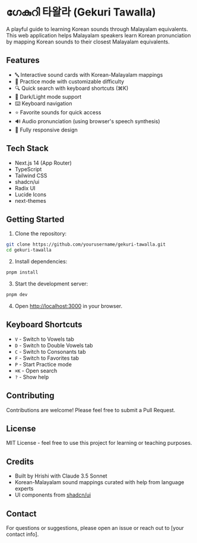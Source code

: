 # ഗേകുറി 타왈라 (Gekuri Tawalla)

A playful guide to learning Korean sounds through Malayalam equivalents. This web application helps Malayalam speakers learn Korean pronunciation by mapping Korean sounds to their closest Malayalam equivalents.

## Features

- 🔤 Interactive sound cards with Korean-Malayalam mappings
- 🎯 Practice mode with customizable difficulty
- 🔍 Quick search with keyboard shortcuts (⌘K)
- 🌙 Dark/Light mode support
- ⌨️ Keyboard navigation
- ⭐ Favorite sounds for quick access
- 🔊 Audio pronunciation (using browser's speech synthesis)
- 📱 Fully responsive design

## Tech Stack

- Next.js 14 (App Router)
- TypeScript
- Tailwind CSS
- shadcn/ui
- Radix UI
- Lucide Icons
- next-themes

## Getting Started

1. Clone the repository:

```bash
git clone https://github.com/yourusername/gekuri-tawalla.git
cd gekuri-tawalla
```

2. Install dependencies:

```bash
pnpm install
```

3. Start the development server:

```bash
pnpm dev
```

4. Open [http://localhost:3000](http://localhost:3000) in your browser.

## Keyboard Shortcuts

- `V` - Switch to Vowels tab
- `D` - Switch to Double Vowels tab
- `C` - Switch to Consonants tab
- `F` - Switch to Favorites tab
- `P` - Start Practice mode
- `⌘K` - Open search
- `?` - Show help

## Contributing

Contributions are welcome! Please feel free to submit a Pull Request.

## License

MIT License - feel free to use this project for learning or teaching purposes.

## Credits

- Built by Hrishi with Claude 3.5 Sonnet
- Korean-Malayalam sound mappings curated with help from language experts
- UI components from [shadcn/ui](https://ui.shadcn.com)

## Contact

For questions or suggestions, please open an issue or reach out to [your contact info].
